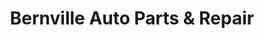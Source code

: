 ---
title: "Bernville Auto Parts & Repair"
url: /bernville/bernville-auto-parts-and-repair/
shop: car parts
---